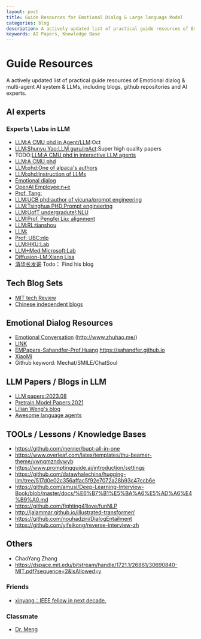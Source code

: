 ```yaml
---
layout: post
title: Guide Resources for Emotional Dialog & Large language Model
categories: blog
description: A actively updated list of practical guide resources of Emotional dialog & multi-agent AI system & LLMs.                                    
keywords: AI Papers, Knowledge Base
---
```


# Guide Resources

A actively updated list of practical guide resources of Emotional dialog & multi-agent AI system & LLMs, including blogs, github repositories and AI experts.                                                                                                  
                     

## AI experts


### Experts \ Labs in LLM

* [LLM:A CMU phd in Agent/LLM](https://frankxfz.me/):Oct
* [LLM:Shunyu Yao:LLM guru/reAct](https://ysymyth.github.io/):Super high quality papers
* TODO:[LLM:A CMU phd in interactive LLM agents](https://www.zhuhao.me/publications)
* [LLM:A CMU phd](https://cs.stanford.edu/~myasu/)
* [LLM:phd:One of alpaca's authors](https://scholar.google.com/citations?hl=en&user=OI0HSa0AAAAJ&view_op=list_works&sortby=pubdate)
* [LLM:phd:Instruction of LLMs](https://yizhong-wang.com/)
* [Emotional dialog](https://github.com/MaLiN2223?tab=repositories)
* [OpenAI Employee:n+e](https://trinkle23897.github.io/posts/application)
* [Prof. Tang:](http://keg.cs.tsinghua.edu.cn/jietang/)
* [LLM:UCB phd:author of vicuna/prompt engineering](https://infwinston.github.io/)
* [LLM:Tsinghua PHD:Prompt engineering](https://scholar.google.co.uk/citations?user=A8x07E0AAAAJ)
* [LLM:UofT undergradute!:NLU](https://github.com/xwinxu)
* [LLM:Prof. Pengfei Liu: alignment](https://scholar.google.com/citations?hl=en&user=oIz_CYEAAAAJ&view_op=list_works&sortby=pubdate)
* [LLM:RL:tianshou](https://youkaichao.github.io/research)
* [LLM:](https://liuyanchen1015.github.io/)
* [Prof: UBC:nlp](https://medium.com/analytics-vidhya/highlights-of-acl-2020-4ef9f27a4f0c)
* [LLM:HKU:Lab](https://wabyking.github.io/old.html)
* [LLM+Med:Microsoft:Lab](https://www.microsoft.com/en-us/research/publication/can-generalist-foundation-models-outcompete-special-purpose-tuning-case-study-in-medicine/)
* [Diffusion-LM:Xiang Lisa](https://xiangli1999.github.io/)
* [清华长发哥](https://www.1point3acres.com/bbs/home.php?mod=space&uid=844117&do=thread&type=reply&view=me&from=space) Todo： Find his blog

## Tech Blog Sets

* [MIT tech Review](https://www.technologyreview.com/)
* [Chinese independent blogs](https://github.com/MisterBooo/chinese-independent-blogs)
  
## Emotional Dialog Resources

* [Emotional Conversation](https://github.com/MaLiN2223/Empathetic-COAI-Papers)
(<http://www.zhuhao.me/>)
* [LINK](https://paperswithcode.com/search?q=author%3AYushan+Qian)
* [EMPapers-Sahandfer-Prof.Huang](https://github.com/Sahandfer/EMPaper)
<https://sahandfer.github.io>
* [XiaoMi](https://github.com/XiaoMi/emma)
* Github keyword: Mechat/SMILE/ChatSoul

## LLM Papers / Blogs in LLM

* [LLM papers:2023.08](https://github.com/txsun1997/LMaaS-Papers)
* [Pretrain Model Papers:2021](http://pretrain.nlpedia.ai/)
* [Lilian Weng's blog](https://lilianweng.github.io/)
* [Awesome language agents](https://github.com/ysymyth/awesome-language-agents.git)

## TOOLs / Lessons / Knowledge Bases

* <https://github.com/merrier/bupt-all-in-one>
* <https://www.overleaf.com/latex/templates/thu-beamer-theme/vwnqmzndvwyb>
* <https://www.promptingguide.ai/introduction/settings>
* <https://github.com/datawhalechina/hugging-llm/tree/517d0e02c356affac5f92e7072a28b93c47ccb6e>
* <https://github.com/amusi/Deep-Learning-Interview-Book/blob/master/docs/%E6%B7%B1%E5%BA%A6%E5%AD%A6%E4%B9%A0.md>
* <https://github.com/fighting41love/funNLP>
* <http://jalammar.github.io/illustrated-transformer/>
* <https://github.com/nouhadziri/DialogEntailment>
* <https://github.com/yifeikong/reverse-interview-zh>

## Others

* ChaoYang Zhang
* <https://dspace.mit.edu/bitstream/handle/1721.1/26861/30690840-MIT.pdf?sequence=2&isAllowed=y>

### Friends

* [xinyang：IEEE fellow in next decade.](https://github.com/xinyanghuang7/xinyanghuang7.github.io)

### Classmate

* [Dr. Meng](https://github.com/HanMeng2004)